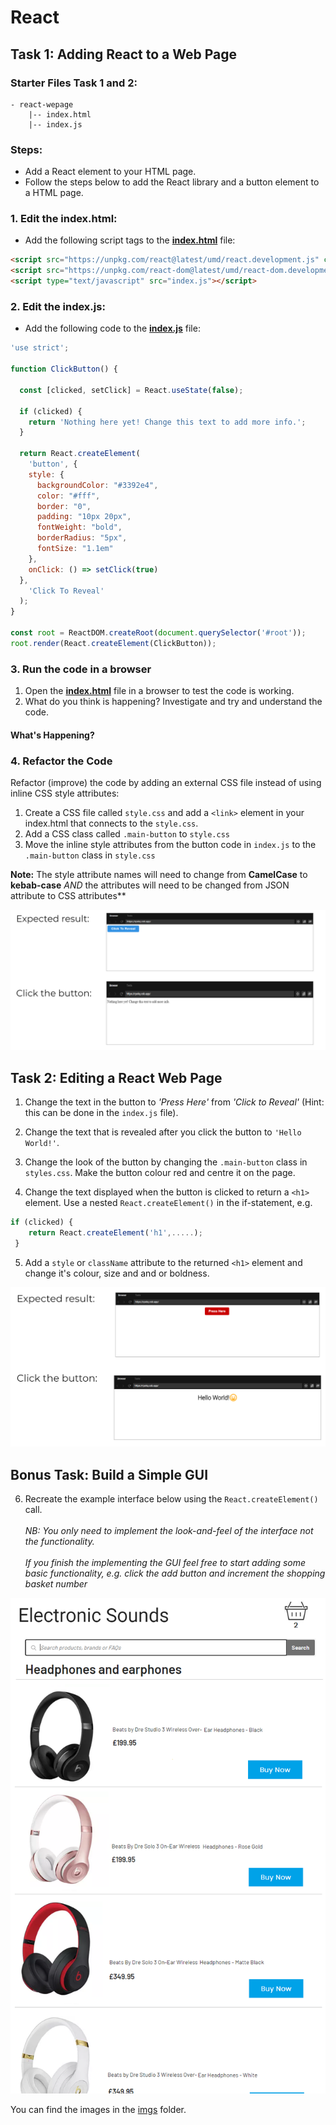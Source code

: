 # React

## Task 1: Adding React to a Web Page

### Starter Files Task 1 and 2:

```
- react-wepage
    |-- index.html
    |-- index.js
```
### Steps:

- Add a React element to your HTML page.
- Follow the steps below to add the React library and a button element to a HTML page.

### 1. Edit the index.html:

- Add the following script tags to the [**index.html**](index.html) file:

```html
<script src="https://unpkg.com/react@latest/umd/react.development.js" crossorigin></script>
<script src="https://unpkg.com/react-dom@latest/umd/react-dom.development.js" crossorigin></script>
<script type="text/javascript" src="index.js"></script>
```

### 2. Edit the index.js:

- Add the following code to the [**index.js**](index.js) file:

```javascript
'use strict';

function ClickButton() {

  const [clicked, setClick] = React.useState(false);

  if (clicked) {
    return 'Nothing here yet! Change this text to add more info.';
  }

  return React.createElement(
    'button', {
    style: {
      backgroundColor: "#3392e4",
      color: "#fff",
      border: "0",
      padding: "10px 20px",
      fontWeight: "bold",
      borderRadius: "5px",
      fontSize: "1.1em"
    },
    onClick: () => setClick(true)
  },
    'Click To Reveal'
  );
}

const root = ReactDOM.createRoot(document.querySelector('#root'));
root.render(React.createElement(ClickButton));
```

### 3. Run the code in a browser

1. Open the [**index.html**](index.html) file in a browser to test the code is working.
1. What do you think is happening? Investigate and try and understand the code.

#### What's Happening?

### 4.  Refactor the Code

Refactor (improve) the code by adding an external CSS file instead of using inline CSS style attributes:

  1. Create a CSS file called `style.css` and add a `<link>` element in your index.html that connects to the `style.css`.
  1. Add a CSS class called `.main-button` to `style.css`
  1. Move the inline style attributes from the button code in `index.js` to the `.main-button` class in `style.css` 

**Note:** The style attribute names will need to change from **CamelCase** to **kebab-case** _AND_ the attributes will need to be changed from JSON attribute to CSS attributes**

![Expected Result 1](docs/react-webpage1.png)

## Task 2: Editing a React Web Page

1. Change the text in the button to _'Press Here'_ from _'Click to Reveal'_ (Hint: this can be done in the `index.js` file).

1. Change the text that is revealed after you click the button to `'Hello World!'`.

1. Change the look of the button by changing the `.main-button` class in `styles.css`. Make the button colour red and centre it on the page. 

1. Change the text displayed when the button is clicked to return a `<h1>` element. Use a nested `React.createElement()` in the if-statement, e.g.

```javascript
if (clicked) {
    return React.createElement('h1',.....);
 }
```

5. Add a `style` or `className` attribute to the returned `<h1>` element and change it's colour, size and and or boldness.

![Expected Result 2](docs/react-webpage2.png)

## __Bonus Task:__ Build a Simple GUI

6. Recreate the example interface below using the `React.createElement()` call. <br><br>*NB: You only need to implement the look-and-feel of the interface not the functionality. 
<br/><br>If you finish the implementing the GUI feel free to start adding some basic functionality, e.g. click the add button and increment the shopping basket number*

![Simple Shopping Interface](docs/simple-shopping-gui.png)

You can find the images in the [imgs](/imgs) folder. 
